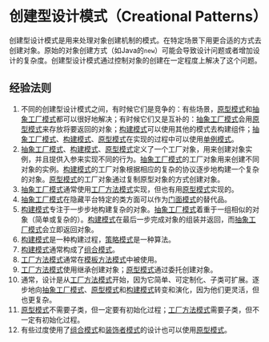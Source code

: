 # 创建型设计模式（Creational Patterns）
创建型设计模式是用来处理对象创建机制的模式。在特定场景下用更合适的方式去创建对象。原始的对象创建方式（如Java的`new`）可能会导致设计问题或者增加设计的复杂度。创建型设计模式通过控制对象的创建在一定程度上解决了这个问题。

## 经验法则
1. 不同的创建型设计模式之间，有时候它们是竞争的：有些场景，[原型模式][url-prototype]和[抽象工厂模式][url-abstract-factory]都可以很好地解决；有时候它们又是互补的：[抽象工厂模式][url-abstract-factory]会用[原型模式][url-prototype]来存放将要返回的对象；[构建模式][url-builder]可以使用其他的模式去构建组件；[抽象工厂模式][url-abstract-factory]、[构建模式][url-builder]、[原型模式][url-prototype]在实现的过程中可以使用[单例模式][url-singleton]。
2. [抽象工厂模式][url-abstract-factory]、[构建模式][url-builder]、[原型模式][url-prototype]定义了一个工厂对象，用来创建对象实例，并且提供入参来实现不同的行为。[抽象工厂模式][url-abstract-factory]的工厂对象用来创建不同对象的实例。[构建模式][url-builder]的工厂对象根据相应的复杂的协议逐步地构建一个复杂的对象。[原型模式][url-prototype]的工厂对象通过复制原型对象的方式创建对象。
3. [抽象工厂模式][url-abstract-factory]通常使用[工厂方法模式][url-factory-method]实现，但也有用[原型模式][url-prototype]实现的。
4. [抽象工厂模式][url-abstract-factory]在隐藏平台特定的类方面可以作为[门面模式][url-facade]的替代品。
5. [构建模式][url-builder]专注于一步步地构建复杂的对象。[抽象工厂模式][url-abstract-factory]着重于一组相似的对象（简单或复杂的）。[构建模式][url-builder]在最后一步完成对象的组装并返回，而[抽象工厂模式][url-abstract-factory]会立即返回对象。
6. [构建模式][url-builder]是一种构建过程，[策略模式][url-strategy]是一种算法。
7. [构建模式][url-builder]通常构成了[组合模式][url-composite]。
8. [工厂方法模式][url-factory-method]通常在[模板方法模式][url-template-method]中被使用。
9. [工厂方法模式][url-factory-method]使用继承创建对象；[原型模式][url-prototype]通过委托创建对象。
10. 通常，设计是从[工厂方法模式][url-factory-method]开始，因为它简单、可定制化、子类可扩展。逐步地向[抽象工厂模式][url-abstract-factory]、[原型模式][url-prototype]和[构建模式][url-builder]转变和演化，因为他们更灵活，但也更复杂。
11. [原型模式][url-prototype]不需要子类，但一定要有初始化过程；[工厂方法模式][url-factory-method]需要子类，但不一定有初始化过程。
12. 有些过度使用了[组合模式][url-composite]和[装饰者模式][url-decorator]的设计也可以使用[原型模式][url-prototype]。


[url-prototype]: #
[url-abstract-factory]: #
[url-builder]: #
[url-singleton]: #
[url-facade]: #
[url-strategy]: #
[url-composite]: #
[url-factory-method]: #
[url-template-method]: #
[url-decorator]: #